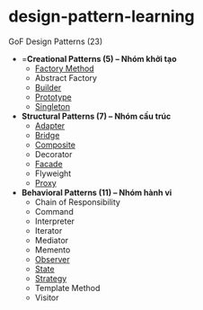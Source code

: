 # design-pattern-learning

GoF Design Patterns (23)

*   =**Creational Patterns (5) – Nhóm khởi tạo**
    *   [Factory Method](./docs/factory-method-pattern.md)
    *   Abstract Factory
    *   [Builder](./docs/builder-pattern.md)
    *   [Prototype](./docs/prototype-pattern.md)
    *   [Singleton](./docs/singleton-pattern.md)
*   **Structural Patterns (7) – Nhóm cấu trúc**
    *   [Adapter](docs/adapter-pattern.md)
    *   [Bridge](./docs/bridge-pattern.md)
    *   [Composite](./docs/composite-pattern.md)
    *   Decorator
    *   [Facade](docs/facade-pattern.md)
    *   Flyweight
    *   [Proxy](./docs/proxy-pattern.md)
*   **Behavioral Patterns (11) – Nhóm hành vi**
    *   Chain of Responsibility
    *   Command
    *   Interpreter
    *   Iterator
    *   Mediator
    *   Memento
    *   [Observer](./docs/observer-pattern.md)
    *   [State](./docs/state-pattern.md)
    *   [Strategy](./docs/strategy-pattern.md)
    *   Template Method
    *   Visitor
